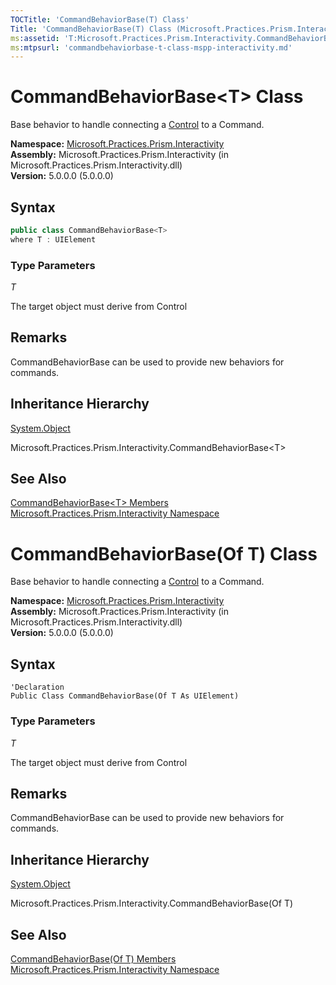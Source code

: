 ```yaml
---
TOCTitle: 'CommandBehaviorBase(T) Class'
Title: 'CommandBehaviorBase(T) Class (Microsoft.Practices.Prism.Interactivity)'
ms:assetid: 'T:Microsoft.Practices.Prism.Interactivity.CommandBehaviorBase\`1'
ms:mtpsurl: 'commandbehaviorbase-t-class-mspp-interactivity.md'
---
```


# CommandBehaviorBase&lt;T&gt; Class

 Base behavior to handle connecting a [Control](http://msdn.microsoft.com/en-us/library/ms609826) to a Command. 

**Namespace:** [Microsoft.Practices.Prism.Interactivity](/patterns-practices/reference/mspp-interactivity-namespace)  
**Assembly:** Microsoft.Practices.Prism.Interactivity (in Microsoft.Practices.Prism.Interactivity.dll)  
**Version:** 5.0.0.0 (5.0.0.0)

## Syntax

```C#
public class CommandBehaviorBase<T>
where T : UIElement
```
### Type Parameters

*T*

The target object must derive from Control

## Remarks

CommandBehaviorBase can be used to provide new behaviors for commands. 

## Inheritance Hierarchy

[System.Object](http://msdn.microsoft.com/en-us/library/e5kfa45b)

Microsoft.Practices.Prism.Interactivity.CommandBehaviorBase&lt;T&gt;

## See Also

[CommandBehaviorBase&lt;T&gt; Members](/patterns-practices/reference/commandbehaviorbase-t-members-mspp-interactivity)  
[Microsoft.Practices.Prism.Interactivity Namespace](/patterns-practices/reference/mspp-interactivity-namespace)  

# CommandBehaviorBase(Of T) Class

 Base behavior to handle connecting a [Control](http://msdn.microsoft.com/en-us/library/ms609826) to a Command. 

**Namespace:** [Microsoft.Practices.Prism.Interactivity](/patterns-practices/reference/mspp-interactivity-namespace)  
**Assembly:** Microsoft.Practices.Prism.Interactivity (in Microsoft.Practices.Prism.Interactivity.dll)  
**Version:** 5.0.0.0 (5.0.0.0)

## Syntax

```VB
'Declaration
Public Class CommandBehaviorBase(Of T As UIElement)
```
### Type Parameters

*T*

The target object must derive from Control

## Remarks

CommandBehaviorBase can be used to provide new behaviors for commands. 

## Inheritance Hierarchy

[System.Object](http://msdn.microsoft.com/en-us/library/e5kfa45b)

Microsoft.Practices.Prism.Interactivity.CommandBehaviorBase(Of T)

## See Also

[CommandBehaviorBase(Of T) Members](/patterns-practices/reference/commandbehaviorbase-t-members-mspp-interactivity)  
[Microsoft.Practices.Prism.Interactivity Namespace](/patterns-practices/reference/mspp-interactivity-namespace)